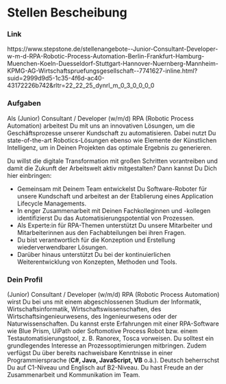 # Stellen Bescheibung

<h3>Link</h3>
https://www.stepstone.de/stellenangebote--Junior-Consultant-Developer-w-m-d-RPA-Robotic-Process-Automation-Berlin-Frankfurt-Hamburg-Muenchen-Koeln-Duesseldorf-Stuttgart-Hannover-Nuernberg-Mannheim-KPMG-AG-Wirtschaftspruefungsgesellschaft--7741627-inline.html?suid=2999d9d5-1c35-4f6d-ac40-43172226b742&rltr=22_22_25_dynrl_m_0_3_0_0_0_0



<h3>Aufgaben</h3>
  
Als (Junior) Consultant / Developer (w/m/d) RPA (Robotic Process Automation) arbeitest Du mit uns an innovativen Lösungen, um die Geschäftsprozesse unserer Kundschaft zu automatisieren. Dabei nutzt Du state-of-the-art Robotics-Lösungen ebenso wie Elemente der Künstlichen Intelligenz, um in Deinen Projekten das optimale Ergebnis zu generieren.

Du willst die digitale Transformation mit großen Schritten vorantreiben und damit die Zukunft der Arbeitswelt aktiv mitgestalten? Dann kannst Du Dich hier einbringen:

<ul>
  <li>Gemeinsam mit Deinem Team entwickelst Du Software-Roboter für unsere Kundschaft und arbeitest an der Etablierung eines Application Lifecycle Managements.</li>
  <li>In enger Zusammenarbeit mit Deinen Fachkolleginnen und -kollegen identifizierst Du das Automatisierungspotential von Prozessen.</li>
  <li>Als Experte:in für RPA-Themen unterstützt Du unsere Mitarbeiter und Mitarbeiterinnen aus den Fachabteilungen bei ihren Fragen.</li>
  <li>Du bist verantwortlich für die Konzeption und Erstellung wiederverwendbarer Lösungen.</li>
  <li>Darüber hinaus unterstützt Du bei der kontinuierlichen Weiterentwicklung von Konzepten, Methoden und Tools.</li>
</ul>
 
 
 
<h3>Dein Profil</h3>

(Junior) Consultant / Developer (w/m/d) RPA (Robotic Process Automation) wirst Du bei uns mit einem abgeschlossenen Studium der Informatik, Wirtschaftsinformatik, Wirtschaftswissenschaften, des Wirtschaftsingenieurwesens, des Ingenieurwesens oder der Naturwissenschaften.
Du kannst erste Erfahrungen mit einer RPA-Software wie Blue Prism, UiPath oder Softomotive Process Robot bzw. einem Testautomatisierungstool, z. B. Ranorex, Tosca vorweisen.
Du solltest ein grundlegendes Interesse an Prozessoptimierungen mitbringen.
Zudem verfügst Du über bereits nachweisbare Kenntnisse in einer Programmiersprache (<b>C#, Java, JavaScript, VB</b> o.ä.).
Deutsch beherrschst Du auf C1-Niveau und Englisch auf B2-Niveau.
Du hast Freude an der Zusammenarbeit und Kommunikation im Team.
